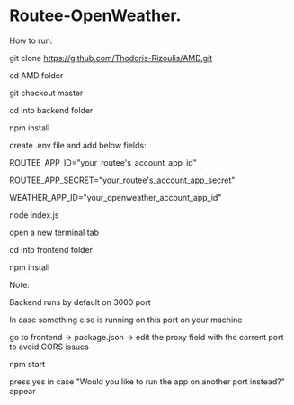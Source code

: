 # Routee-OpenWeather.

How to run:

git clone https://github.com/Thodoris-Rizoulis/AMD.git

cd AMD folder

git checkout master

cd into backend folder

npm install

create .env file and add below fields:

ROUTEE_APP_ID="your_routee's_account_app_id"

ROUTEE_APP_SECRET="your_routee's_account_app_secret"

WEATHER_APP_ID="your_openweather_account_app_id"

node index.js

open a new terminal tab

cd into frontend folder

npm install

Note:

Backend runs by default on 3000 port

In case something else is running on this port on your machine

go to frontend -> package.json -> edit the proxy field with the corrent port to avoid CORS issues

npm start

press yes in case "Would you like to run the app on another port instead?" appear
